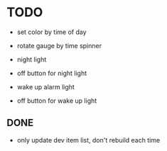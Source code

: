 # TODO

  * set color by time of day
  * rotate gauge by time spinner

  * night light
  * off button for night light

  * wake up alarm light
  * off button for wake up light


## DONE
  * only update dev item list, don't rebuild each time


